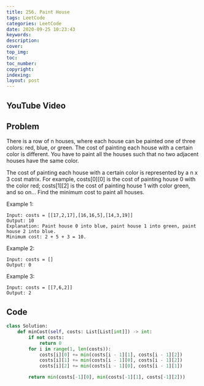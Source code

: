 ```yaml
---
title: 256. Paint House
tags: LeetCode
categories: LeetCode
date: 2020-09-25 10:23:43
keywords:
description:
cover:
top_img:
toc:
toc_number:
copyright:
indexing:
layout: post
---
```


## YouTube Video

## Problem

There is a row of n houses, where each house can be painted one of three colors: red, blue, or green. The cost of painting each house with a certain color is different. You have to paint all the houses such that no two adjacent houses have the same color.

The cost of painting each house with a certain color is represented by a n x 3 cost matrix. For example, costs[0][0] is the cost of painting house 0 with the color red; costs[1][2] is the cost of painting house 1 with color green, and so on... Find the minimum cost to paint all houses.

Example 1:

```
Input: costs = [[17,2,17],[16,16,5],[14,3,19]]
Output: 10
Explanation: Paint house 0 into blue, paint house 1 into green, paint house 2 into blue.
Minimum cost: 2 + 5 + 3 = 10.
```

Example 2:

```
Input: costs = []
Output: 0
```

Example 3:

```
Input: costs = [[7,6,2]]
Output: 2
```

## Code

```python
class Solution:
    def minCost(self, costs: List[List[int]]) -> int:
        if not costs:
            return 0
        for i in range(1, len(costs)):
            costs[i][0] += min(costs[i - 1][1], costs[i - 1][2])
            costs[i][1] += min(costs[i - 1][0], costs[i - 1][2])
            costs[i][2] += min(costs[i - 1][0], costs[i - 1][1])

        return min(costs[-1][0], min(costs[-1][1], costs[-1][2]))
```
